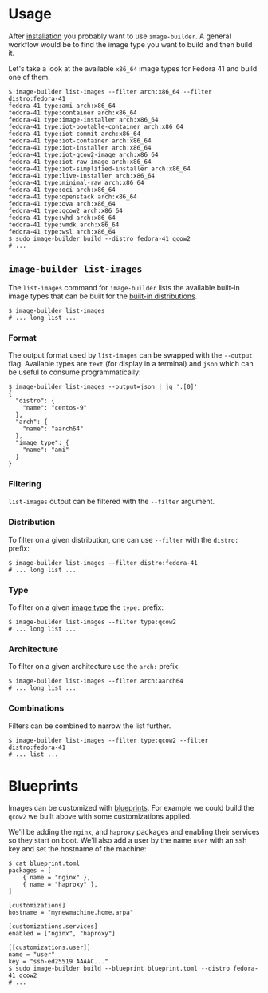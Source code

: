 # Usage

After [installation](./00-installation.md) you probably want to use `image-builder`. A general workflow would be to find the image type you want to build and then build it.

Let's take a look at the available `x86_64` image types for Fedora 41 and build one of them.

```console
$ image-builder list-images --filter arch:x86_64 --filter distro:fedora-41
fedora-41 type:ami arch:x86_64
fedora-41 type:container arch:x86_64
fedora-41 type:image-installer arch:x86_64
fedora-41 type:iot-bootable-container arch:x86_64
fedora-41 type:iot-commit arch:x86_64
fedora-41 type:iot-container arch:x86_64
fedora-41 type:iot-installer arch:x86_64
fedora-41 type:iot-qcow2-image arch:x86_64
fedora-41 type:iot-raw-image arch:x86_64
fedora-41 type:iot-simplified-installer arch:x86_64
fedora-41 type:live-installer arch:x86_64
fedora-41 type:minimal-raw arch:x86_64
fedora-41 type:oci arch:x86_64
fedora-41 type:openstack arch:x86_64
fedora-41 type:ova arch:x86_64
fedora-41 type:qcow2 arch:x86_64
fedora-41 type:vhd arch:x86_64
fedora-41 type:vmdk arch:x86_64
fedora-41 type:wsl arch:x86_64
$ sudo image-builder build --distro fedora-41 qcow2
# ...
```

## `image-builder list-images`

The `list-images` command for `image-builder` lists the available built-in image types that can be built for the [built-in distributions](./10-faq.md#built-in-distributions).

```console
$ image-builder list-images
# ... long list ...
```

### Format

The output format used by `list-images` can be swapped with the `--output` flag. Available types are `text` (for display in a terminal) and `json` which can be useful to consume programmatically:

```console
$ image-builder list-images --output=json | jq '.[0]'
{
  "distro": {
    "name": "centos-9"
  },
  "arch": {
    "name": "aarch64"
  },
  "image_type": {
    "name": "ami"
  }
}
```

### Filtering

`list-images` output can be filtered with the `--filter` argument.

### Distribution

To filter on a given distribution, one can use `--filter` with the `distro:` prefix:

```console
$ image-builder list-images --filter distro:fedora-41
# ... long list ...
```

### Type

To filter on a given [image type](./10-fq.md#image-types) the `type:` prefix:

```console
$ image-builder list-images --filter type:qcow2
# ... long list ...
```
### Architecture

To filter on a given architecture use the `arch:` prefix:

```console
$ image-builder list-images --filter arch:aarch64
# ... long list ...
```

### Combinations

Filters can be combined to narrow the list further.

```console
$ image-builder list-images --filter type:qcow2 --filter distro:fedora-41
# ... list ...
```

# Blueprints

Images can be customized with [blueprints](https://osbuild.org/docs/user-guide/blueprint-reference). For example we could build the `qcow2` we built above with some customizations applied.

We'll be adding the `nginx`, and `haproxy` packages and enabling their services so they start on boot. We'll also add a user by the name `user` with an ssh key and set the hostname of the machine:

```console
$ cat blueprint.toml
packages = [
    { name = "nginx" },
    { name = "haproxy" },
]

[customizations]
hostname = "mynewmachine.home.arpa"

[customizations.services]
enabled = ["nginx", "haproxy"]

[[customizations.user]]
name = "user"
key = "ssh-ed25519 AAAAC..."
$ sudo image-builder build --blueprint blueprint.toml --distro fedora-41 qcow2
# ...
```
